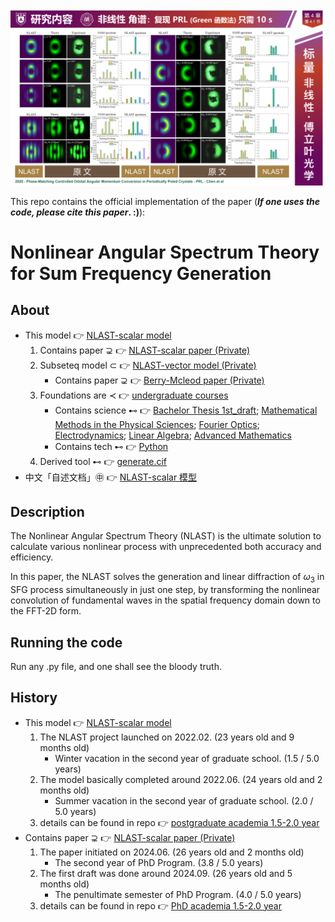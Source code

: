 ![fig](https://raw.githubusercontent.com/ChenZhu-Xie/NLAST/master/img/cover3.png "How『Fast』and『Accurate』the『NLAST』is")
<!-- ![cover3](https://github.com/ChenZhu-Xie/NLAST/assets/81510604/59149cc7-b69c-4f28-a219-11b02fdbc051 "How『Fast』and『Accurate』the『NLAST』is") -->

This repo contains the official implementation of the paper (**_If one uses the code, please cite this paper_. :)**):

# Nonlinear Angular Spectrum Theory for Sum Frequency Generation

## About
* This model 👉 [NLAST-scalar model](https://github.com/ChenZhu-Xie/NLAST)
    1. Contains paper ⊋ 👉 [NLAST-scalar paper (Private)](https://github.com/ChenZhu-Xie/NLAST_scalar_paper__private)
    2. Subseteq model ⊂ 👉 [NLAST-vector model (Private)](https://github.com/ChenZhu-Xie/NLAST_private)
        * Contains paper ⊋ 👉 [Berry-Mcleod paper (Private)](https://github.com/ChenZhu-Xie/Berry_Mcleod_paper__private)
    3. Foundations are ≺ 👉 [undergraduate courses](https://github.com/ChenZhu-Xie/undergraduate_courses)
        * Contains science ⊷ 👉 [Bachelor Thesis 1st_draft](https://github.com/ChenZhu-Xie/undergraduate_courses/tree/master/03__2.1__Courses_Science/18__7.2__Bachelor_Thesis__3.5_year/2.毕业论文_初稿.pdf); [Mathematical Methods in the Physical Sciences](https://github.com/ChenZhu-Xie/undergraduate_courses/tree/master/03__2.1__Courses_Science/08__4.3__Mathematical_Methods_in_the_Physical_Sciences__2.0_year.pdf); [Fourier Optics](https://github.com/ChenZhu-Xie/undergraduate_courses/tree/master/03__2.1__Courses_Science/16__6.3__Fourier_Optics__3.0_year.pdf); [Electrodynamics](https://github.com/ChenZhu-Xie/undergraduate_courses/tree/master/03__2.1__Courses_Science/06__4.1__Electrodynamics__2.0_year.pdf); [Linear Algebra](https://github.com/ChenZhu-Xie/undergraduate_courses/tree/master/03__2.1__Courses_Science/02__2.2__Linear_Algebra_chapter01__1.0_year.pdf); [Advanced Mathematics](https://github.com/ChenZhu-Xie/undergraduate_courses/tree/master/03__2.1__Courses_Science/01__1.1__Calculus_(Unfinished)__0.5_year.docx)
        * Contains tech ⊷ 👉 [Python](https://github.com/ChenZhu-Xie/undergraduate_courses/tree/master/04__2.2__Courses_Engineering/6__8.2__Python_Self-study__4.0_year.xlsm)
    4. Derived tool ⊷ 👉 [generate.cif](https://github.com/ChenZhu-Xie/generate.cif)
* 中文「自述文档」㊥ 👉 [NLAST-scalar 模型](https://gitee.com/ChenZhu-Xie/NLAST)

## Description
The Nonlinear Angular Spectrum Theory (NLAST) is the ultimate solution to calculate various nonlinear process with unprecedented both accuracy and efficiency.

In this paper, the NLAST solves the generation and linear diffraction of $\omega_3$ in SFG process simultaneously in just one step, by transforming the nonlinear convolution of fundamental waves in the spatial frequency domain down to the FFT-2D form.

## Running the code
Run any .py file, and one shall see the bloody truth.

## History
* This model 👉 [NLAST-scalar model](https://github.com/ChenZhu-Xie/NLAST)
    1. The NLAST project launched on 2022.02. (23 years old and 9 months old)
        * Winter vacation in the second year of graduate school. (1.5 / 5.0 years)
    2. The model basically completed around 2022.06. (24 years old and 2 months old)
        * Summer vacation in the second year of graduate school. (2.0 / 5.0 years)
    3. details can be found in repo 👉 [postgraduate academia 1.5-2.0 year](https://github.com/ChenZhu-Xie/postgraduate_academia__1.5-2.0_year)
* Contains paper ⊋ 👉 [NLAST-scalar paper (Private)](https://github.com/ChenZhu-Xie/NLAST_scalar_paper__private)
    1. The paper initiated on 2024.06. (26 years old and 2 months old)
        * The second year of PhD Program. (3.8 / 5.0 years)
    2. The first draft was done around 2024.09. (26 years old and 5 months old)
        * The penultimate semester of PhD Program. (4.0 / 5.0 years)
    3. details can be found in repo 👉 [PhD academia 1.5-2.0 year](https://github.com/ChenZhu-Xie/PhD_academia__1.5-2.0_year)

[^_^]: # (![illustration](Optica.jpg))
[>_>]: # (这个注释可分段，但似乎不能有 “图片链接格式”，上一个注释反之)
<!-- 这个 html 的注释，就既可以 图片链接 ![illustration](Optica.jpg)，又可以 分段 -->

<!-- [^_^]: # (![illustration](Optica.jpg))
[>_>]: # (这个注释可分段，但似乎不能有 “图片链接格式”，上一个注释反之)
这个 html 的注释，就既可以 图片链接 ![illustration](Optica.jpg)，又可以 分段 -->